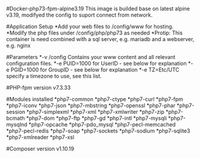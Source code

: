#Docker-php73-fpm-alpine3.19
This image is builded base on latest alpine v3.19, modifyed the config to suport connect from network.

#Application Setup
*Add your web files to /config/www for hosting.
*Modify the php files under /config/php/php73 as needed
*Protip: This container is need combined with a sql server, e.g. mariadb and a webserver, e.g. nginx

#Parameters
*-v /config	Contains your www content and all relevant configuration files.
*-e PUID=1000	for UserID - see below for explanation
*-e PGID=1000	for GroupID - see below for explanation
*-e TZ=Etc/UTC	specify a timezone to use, see this list.

#PHP-fpm version
v7.3.33

#Modules installed
    *php7-common
    *php7-ctype
    *php7-curl
    *php7-fpm
    *php7-iconv
    *php7-json
    *php7-mbstring
    *php7-openssl
    *php7-phar
    *php7-session
    *php7-simplexml
    *php7-xml
    *php7-xmlwriter
    *php7-zip
    *php7-bcmath
    *php7-dom
    *php7-ftp
    *php7-gd
    *php7-intl
    *php7-mysqli
    *php7-mysqlnd
    *php7-opcache
    *php7-pdo_mysql
    *php7-pecl-memcached
    *php7-pecl-redis
    *php7-soap
    *php7-sockets
    *php7-sodium
    *php7-sqlite3
    *php7-xmlreader
    *php7-xsl

#Composer version
v1.10.19

